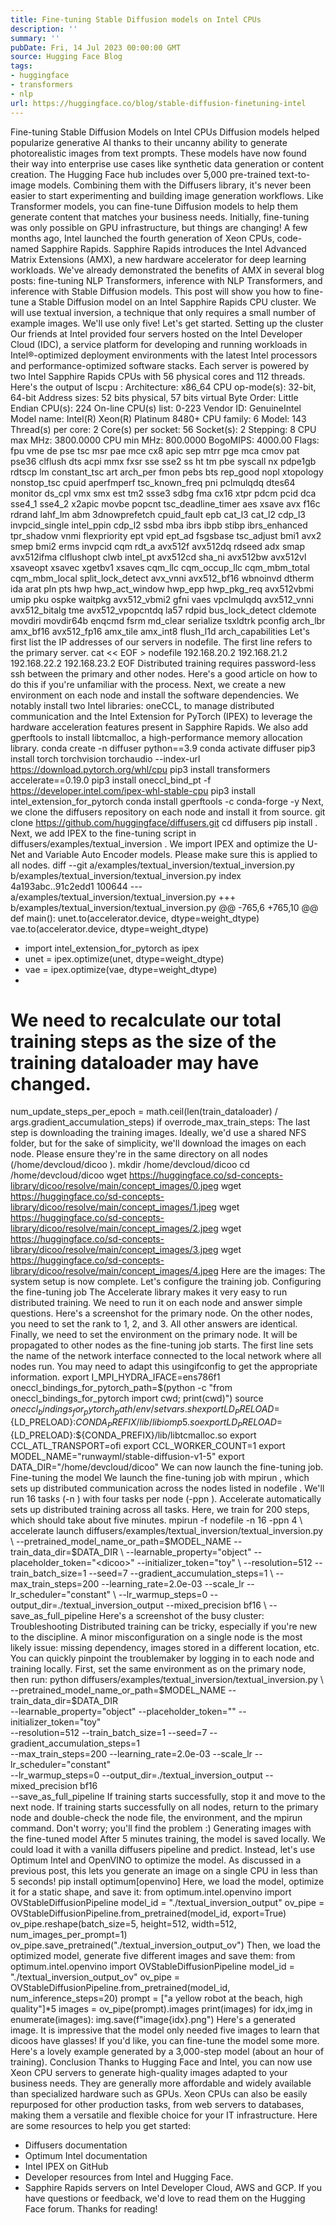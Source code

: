 ```yaml
---
title: Fine-tuning Stable Diffusion models on Intel CPUs
description: ''
summary: ''
pubDate: Fri, 14 Jul 2023 00:00:00 GMT
source: Hugging Face Blog
tags:
- huggingface
- transformers
- nlp
url: https://huggingface.co/blog/stable-diffusion-finetuning-intel
---
```


Fine-tuning Stable Diffusion Models on Intel CPUs
Diffusion models helped popularize generative AI thanks to their uncanny ability to generate photorealistic images from text prompts. These models have now found their way into enterprise use cases like synthetic data generation or content creation. The Hugging Face hub includes over 5,000 pre-trained text-to-image models. Combining them with the Diffusers library, it's never been easier to start experimenting and building image generation workflows.
Like Transformer models, you can fine-tune Diffusion models to help them generate content that matches your business needs. Initially, fine-tuning was only possible on GPU infrastructure, but things are changing! A few months ago, Intel launched the fourth generation of Xeon CPUs, code-named Sapphire Rapids. Sapphire Rapids introduces the Intel Advanced Matrix Extensions (AMX), a new hardware accelerator for deep learning workloads. We've already demonstrated the benefits of AMX in several blog posts: fine-tuning NLP Transformers, inference with NLP Transformers, and inference with Stable Diffusion models.
This post will show you how to fine-tune a Stable Diffusion model on an Intel Sapphire Rapids CPU cluster. We will use textual inversion, a technique that only requires a small number of example images. We'll use only five!
Let's get started.
Setting up the cluster
Our friends at Intel provided four servers hosted on the Intel Developer Cloud (IDC), a service platform for developing and running workloads in Intel®-optimized deployment environments with the latest Intel processors and performance-optimized software stacks.
Each server is powered by two Intel Sapphire Rapids CPUs with 56 physical cores and 112 threads. Here's the output of lscpu
:
Architecture: x86_64
CPU op-mode(s): 32-bit, 64-bit
Address sizes: 52 bits physical, 57 bits virtual
Byte Order: Little Endian
CPU(s): 224
On-line CPU(s) list: 0-223
Vendor ID: GenuineIntel
Model name: Intel(R) Xeon(R) Platinum 8480+
CPU family: 6
Model: 143
Thread(s) per core: 2
Core(s) per socket: 56
Socket(s): 2
Stepping: 8
CPU max MHz: 3800.0000
CPU min MHz: 800.0000
BogoMIPS: 4000.00
Flags: fpu vme de pse tsc msr pae mce cx8 apic sep mtrr pge mca cmov pat pse36 clflush dts acpi mmx fxsr sse sse2 ss ht tm pbe syscall nx pdpe1gb rdtscp lm constant_tsc art arch_per fmon pebs bts rep_good nopl xtopology nonstop_tsc cpuid aperfmperf tsc_known_freq pni pclmulqdq dtes64 monitor ds_cpl vmx smx est tm2 ssse3 sdbg fma cx16 xtpr pdcm pcid dca sse4_1 sse4_2 x2apic movbe popcnt tsc_deadline_timer aes xsave avx f16c rdrand lahf_lm abm 3dnowprefetch cpuid_fault epb cat_l3 cat_l2 cdp_l3 invpcid_single intel_ppin cdp_l2 ssbd mba ibrs ibpb stibp ibrs_enhanced tpr_shadow vnmi flexpriority ept vpid ept_ad fsgsbase tsc_adjust bmi1 avx2 smep bmi2 erms invpcid cqm rdt_a avx512f avx512dq rdseed adx smap avx512ifma clflushopt clwb intel_pt avx512cd sha_ni avx512bw avx512vl xsaveopt xsavec xgetbv1 xsaves cqm_llc cqm_occup_llc cqm_mbm_total cqm_mbm_local split_lock_detect avx_vnni avx512_bf16 wbnoinvd dtherm ida arat pln pts hwp hwp_act_window hwp_epp hwp_pkg_req avx512vbmi umip pku ospke waitpkg avx512_vbmi2 gfni vaes vpclmulqdq avx512_vnni avx512_bitalg tme avx512_vpopcntdq la57 rdpid bus_lock_detect cldemote movdiri movdir64b enqcmd fsrm md_clear serialize tsxldtrk pconfig arch_lbr amx_bf16 avx512_fp16 amx_tile amx_int8 flush_l1d arch_capabilities
Let's first list the IP addresses of our servers in nodefile.
The first line refers to the primary server.
cat << EOF > nodefile
192.168.20.2
192.168.21.2
192.168.22.2
192.168.23.2
EOF
Distributed training requires password-less ssh
between the primary and other nodes. Here's a good article on how to do this if you're unfamiliar with the process.
Next, we create a new environment on each node and install the software dependencies. We notably install two Intel libraries: oneCCL, to manage distributed communication and the Intel Extension for PyTorch (IPEX) to leverage the hardware acceleration features present in Sapphire Rapids. We also add gperftools
to install libtcmalloc,
a high-performance memory allocation library.
conda create -n diffuser python==3.9
conda activate diffuser
pip3 install torch torchvision torchaudio --index-url https://download.pytorch.org/whl/cpu
pip3 install transformers accelerate==0.19.0
pip3 install oneccl_bind_pt -f https://developer.intel.com/ipex-whl-stable-cpu
pip3 install intel_extension_for_pytorch
conda install gperftools -c conda-forge -y
Next, we clone the diffusers repository on each node and install it from source.
git clone https://github.com/huggingface/diffusers.git
cd diffusers
pip install .
Next, we add IPEX to the fine-tuning script in diffusers/examples/textual_inversion
. We import IPEX and optimize the U-Net and Variable Auto Encoder models. Please make sure this is applied to all nodes.
diff --git a/examples/textual_inversion/textual_inversion.py b/examples/textual_inversion/textual_inversion.py
index 4a193abc..91c2edd1 100644
--- a/examples/textual_inversion/textual_inversion.py
+++ b/examples/textual_inversion/textual_inversion.py
@@ -765,6 +765,10 @@ def main():
unet.to(accelerator.device, dtype=weight_dtype)
vae.to(accelerator.device, dtype=weight_dtype)
+ import intel_extension_for_pytorch as ipex
+ unet = ipex.optimize(unet, dtype=weight_dtype)
+ vae = ipex.optimize(vae, dtype=weight_dtype)
+
# We need to recalculate our total training steps as the size of the training dataloader may have changed.
num_update_steps_per_epoch = math.ceil(len(train_dataloader) / args.gradient_accumulation_steps)
if overrode_max_train_steps:
The last step is downloading the training images. Ideally, we'd use a shared NFS folder, but for the sake of simplicity, we'll download the images on each node. Please ensure they're in the same directory on all nodes (/home/devcloud/dicoo
).
mkdir /home/devcloud/dicoo
cd /home/devcloud/dicoo
wget https://huggingface.co/sd-concepts-library/dicoo/resolve/main/concept_images/0.jpeg
wget https://huggingface.co/sd-concepts-library/dicoo/resolve/main/concept_images/1.jpeg
wget https://huggingface.co/sd-concepts-library/dicoo/resolve/main/concept_images/2.jpeg
wget https://huggingface.co/sd-concepts-library/dicoo/resolve/main/concept_images/3.jpeg
wget https://huggingface.co/sd-concepts-library/dicoo/resolve/main/concept_images/4.jpeg
Here are the images:
The system setup is now complete. Let's configure the training job.
Configuring the fine-tuning job
The Accelerate library makes it very easy to run distributed training. We need to run it on each node and answer simple questions.
Here's a screenshot for the primary node. On the other nodes, you need to set the rank to 1, 2, and 3. All other answers are identical.
Finally, we need to set the environment on the primary node. It will be propagated to other nodes as the fine-tuning job starts. The first line sets the name of the network interface connected to the local network where all nodes run. You may need to adapt this usingifconfig
to get the appropriate information.
export I_MPI_HYDRA_IFACE=ens786f1
oneccl_bindings_for_pytorch_path=$(python -c "from oneccl_bindings_for_pytorch import cwd; print(cwd)")
source $oneccl_bindings_for_pytorch_path/env/setvars.sh
export LD_PRELOAD=${LD_PRELOAD}:${CONDA_PREFIX}/lib/libiomp5.so
export LD_PRELOAD=${LD_PRELOAD}:${CONDA_PREFIX}/lib/libtcmalloc.so
export CCL_ATL_TRANSPORT=ofi
export CCL_WORKER_COUNT=1
export MODEL_NAME="runwayml/stable-diffusion-v1-5"
export DATA_DIR="/home/devcloud/dicoo"
We can now launch the fine-tuning job.
Fine-tuning the model
We launch the fine-tuning job with mpirun
, which sets up distributed communication across the nodes listed in nodefile
. We'll run 16 tasks (-n
) with four tasks per node (-ppn
). Accelerate
automatically sets up distributed training across all tasks.
Here, we train for 200 steps, which should take about five minutes.
mpirun -f nodefile -n 16 -ppn 4 \
accelerate launch diffusers/examples/textual_inversion/textual_inversion.py \
--pretrained_model_name_or_path=$MODEL_NAME --train_data_dir=$DATA_DIR \
--learnable_property="object" --placeholder_token="<dicoo>" --initializer_token="toy" \
--resolution=512 --train_batch_size=1 --seed=7 --gradient_accumulation_steps=1 \
--max_train_steps=200 --learning_rate=2.0e-03 --scale_lr --lr_scheduler="constant" \
--lr_warmup_steps=0 --output_dir=./textual_inversion_output --mixed_precision bf16 \
--save_as_full_pipeline
Here's a screenshot of the busy cluster:
Troubleshooting
Distributed training can be tricky, especially if you're new to the discipline. A minor misconfiguration on a single node is the most likely issue: missing dependency, images stored in a different location, etc.
You can quickly pinpoint the troublemaker by logging in to each node and training locally. First, set the same environment as on the primary node, then run:
python diffusers/examples/textual_inversion/textual_inversion.py \
--pretrained_model_name_or_path=$MODEL_NAME --train_data_dir=$DATA_DIR \
--learnable_property="object" --placeholder_token="<dicoo>" --initializer_token="toy" \
--resolution=512 --train_batch_size=1 --seed=7 --gradient_accumulation_steps=1 \
--max_train_steps=200 --learning_rate=2.0e-03 --scale_lr --lr_scheduler="constant" \
--lr_warmup_steps=0 --output_dir=./textual_inversion_output --mixed_precision bf16 \
--save_as_full_pipeline
If training starts successfully, stop it and move to the next node. If training starts successfully on all nodes, return to the primary node and double-check the node file, the environment, and the mpirun
command. Don't worry; you'll find the problem :)
Generating images with the fine-tuned model
After 5 minutes training, the model is saved locally. We could load it with a vanilla diffusers
pipeline and predict. Instead, let's use Optimum Intel and OpenVINO to optimize the model. As discussed in a previous post, this lets you generate an image on a single CPU in less than 5 seconds!
pip install optimum[openvino]
Here, we load the model, optimize it for a static shape, and save it:
from optimum.intel.openvino import OVStableDiffusionPipeline
model_id = "./textual_inversion_output"
ov_pipe = OVStableDiffusionPipeline.from_pretrained(model_id, export=True)
ov_pipe.reshape(batch_size=5, height=512, width=512, num_images_per_prompt=1)
ov_pipe.save_pretrained("./textual_inversion_output_ov")
Then, we load the optimized model, generate five different images and save them:
from optimum.intel.openvino import OVStableDiffusionPipeline
model_id = "./textual_inversion_output_ov"
ov_pipe = OVStableDiffusionPipeline.from_pretrained(model_id, num_inference_steps=20)
prompt = ["a yellow <dicoo> robot at the beach, high quality"]*5
images = ov_pipe(prompt).images
print(images)
for idx,img in enumerate(images):
img.save(f"image{idx}.png")
Here's a generated image. It is impressive that the model only needed five images to learn that dicoos have glasses!
If you'd like, you can fine-tune the model some more. Here's a lovely example generated by a 3,000-step model (about an hour of training).
Conclusion
Thanks to Hugging Face and Intel, you can now use Xeon CPU servers to generate high-quality images adapted to your business needs. They are generally more affordable and widely available than specialized hardware such as GPUs. Xeon CPUs can also be easily repurposed for other production tasks, from web servers to databases, making them a versatile and flexible choice for your IT infrastructure.
Here are some resources to help you get started:
- Diffusers documentation
- Optimum Intel documentation
- Intel IPEX on GitHub
- Developer resources from Intel and Hugging Face.
- Sapphire Rapids servers on Intel Developer Cloud, AWS and GCP.
If you have questions or feedback, we'd love to read them on the Hugging Face forum.
Thanks for reading!